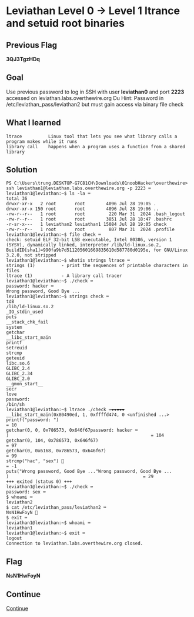 # Leviathan Level 0 → Level 1 ltrance and setuid root binaries

## Previous Flag
<b>3QJ3TgzHDq</b>

## Goal
Use previous password to log in SSH with user <b>leviathan0</b> and port <b>2223</b> accessed on leviathan.labs.overthewire.org
Du Hint: Password in /etc/leviathan_pass/leviathan2 but must gain access via binary file check

## What I learned
```
ltrace          Linux tool that lets you see what library calls a program makes while it runs
library call    happens when a program uses a function from a shared library
```

## Solution
```
PS C:\Users\trung.DESKTOP-G7C81CH\Downloads\01noobHacker\overthewire> ssh leviathan1@leviathan.labs.overthewire.org -p 2223 ⌨️
leviathan1@leviathan:~$ ls -la ⌨️
total 36
drwxr-xr-x   2 root       root        4096 Jul 28 19:05 .
drwxr-xr-x 150 root       root        4096 Jul 28 19:06 ..
-rw-r--r--   1 root       root         220 Mar 31  2024 .bash_logout
-rw-r--r--   1 root       root        3851 Jul 28 18:47 .bashrc     
-r-sr-x---   1 leviathan2 leviathan1 15084 Jul 28 19:05 check       
-rw-r--r--   1 root       root         807 Mar 31  2024 .profile
leviathan1@leviathan:~$ file check ⌨️
check: setuid ELF 32-bit LSB executable, Intel 80386, version 1 (SYSV), dynamically linked, interpreter /lib/ld-linux.so.2, BuildID[sha1]=990fa9b7d511205601669835610d587780d0195e, for GNU/Linux 3.2.0, not stripped
leviathan1@leviathan:~$ whatis strings ltrace ⌨️
strings (1)          - print the sequences of printable characters in files
ltrace (1)           - A library call tracer
leviathan1@leviathan:~$ ./check ⌨️
password: hacker ⌨️
Wrong password, Good Bye ...
leviathan1@leviathan:~$ strings check ⌨️
td8
/lib/ld-linux.so.2
_IO_stdin_used    
puts
__stack_chk_fail  
system
getchar
__libc_start_main 
printf
setreuid
strcmp
geteuid
libc.so.6
GLIBC_2.4
GLIBC_2.34
GLIBC_2.0
__gmon_start__
secr
love
password:
/bin/sh
leviathan1@leviathan:~$ ltrace ./check ⌨️❤️❤️❤️❤️❤️
__libc_start_main(0x80490ed, 1, 0xffffd474, 0 <unfinished ...>
printf("password: ")                                                                   = 10
getchar(0, 0, 0x786573, 0x646f67password: hacker ⌨️
)                                                      = 104
getchar(0, 104, 0x786573, 0x646f67)                                                    = 97
getchar(0, 0x6168, 0x786573, 0x646f67)                                                 = 99
strcmp("hac", "sex") 👀                                                                = -1
puts("Wrong password, Good Bye ..."Wrong password, Good Bye ...
)                                                   = 29
+++ exited (status 0) +++
leviathan1@leviathan:~$ ./check ⌨️
password: sex ⌨️
$ whoami ⌨️
leviathan2
$ cat /etc/leviathan_pass/leviathan2 ⌨️
NsN1HwFoyN 🔐
$ exit ⌨️
leviathan1@leviathan:~$ whoami ⌨️
leviathan1
leviathan1@leviathan:~$ exit ⌨️
logout
Connection to leviathan.labs.overthewire.org closed.
```

## Flag
<b>NsN1HwFoyN</b>

## Continue
[Continue](./Leviathan0102.md)